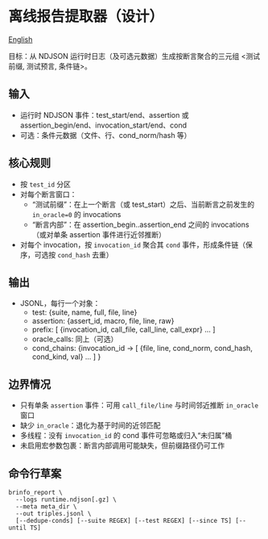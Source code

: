 # 离线报告提取器（设计）

[English](./ReportExtractor.md)

目标：从 NDJSON 运行时日志（及可选元数据）生成按断言聚合的三元组 <测试前缀, 测试预言, 条件链>。

## 输入

- 运行时 NDJSON 事件：test_start/end、assertion 或 assertion_begin/end、invocation_start/end、cond
- 可选：条件元数据（文件、行、cond_norm/hash 等）

## 核心规则

- 按 `test_id` 分区
- 对每个断言窗口：
  - “测试前缀”：在上一个断言（或 test_start）之后、当前断言之前发生的 `in_oracle=0` 的 invocations
  - “断言内部”：在 assertion_begin..assertion_end 之间的 invocations（或对单条 assertion 事件进行近邻推断）
- 对每个 invocation，按 `invocation_id` 聚合其 `cond` 事件，形成条件链（保序，可选按 `cond_hash` 去重）

## 输出

- JSONL，每行一个对象：
  - test: {suite, name, full, file, line}
  - assertion: {assert_id, macro, file, line, raw}
  - prefix: [ {invocation_id, call_file, call_line, call_expr} ... ]
  - oracle_calls: 同上（可选）
  - cond_chains: {invocation_id -> [ {file, line, cond_norm, cond_hash, cond_kind, val} ... ] }

## 边界情况

- 只有单条 `assertion` 事件：可用 `call_file/line` 与时间邻近推断 `in_oracle` 窗口
- 缺少 `in_oracle`：退化为基于时间的近邻匹配
- 多线程：没有 `invocation_id` 的 cond 事件可忽略或归入“未归属”桶
- 未启用宏参数包裹：断言内部调用可能缺失，但前缀路径仍可工作

## 命令行草案

```
brinfo_report \
  --logs runtime.ndjson[.gz] \
  --meta meta_dir \
  --out triples.jsonl \
  [--dedupe-conds] [--suite REGEX] [--test REGEX] [--since TS] [--until TS]
```

